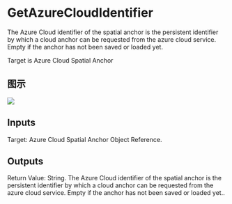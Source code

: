 # GetAzureCloudIdentifier

The Azure Cloud identifier of the spatial anchor is the persistent identifier by which a cloud anchor can be requested from the azure cloud service. Empty if the anchor has not been saved or loaded yet.

Target is Azure Cloud Spatial Anchor

## 图示

![]($-20221218-18101364.png)

## Inputs

Target: Azure Cloud Spatial Anchor Object Reference.  

## Outputs

Return Value: String. The Azure Cloud identifier of the spatial anchor is the persistent identifier by which a cloud anchor can be requested from the azure cloud service. Empty if the anchor has not been saved or loaded yet..

